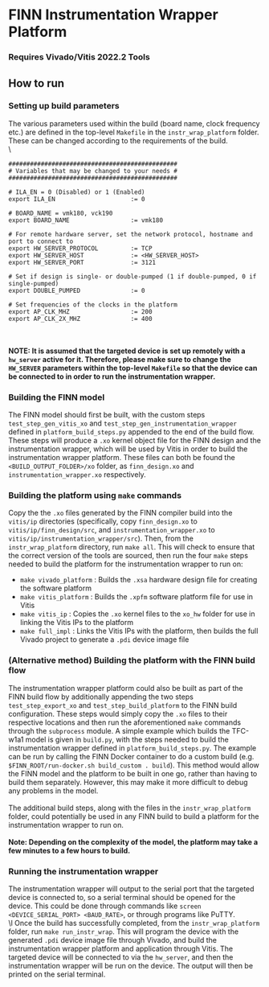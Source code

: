 # FINN Instrumentation Wrapper Platform

### **Requires Vivado/Vitis 2022.2 Tools**

## How to run

### Setting up build parameters
The various parameters used within the build (board name, clock frequency etc.) are defined in the top-level `Makefile` in the `instr_wrap_platform` folder. These can be changed according to the requirements of the build. \
\
```
###############################################
# Variables that may be changed to your needs #
###############################################

# ILA_EN = 0 (Disabled) or 1 (Enabled)
export ILA_EN                     := 0

# BOARD_NAME = vmk180, vck190
export BOARD_NAME                 := vmk180

# For remote hardware server, set the network protocol, hostname and port to connect to
export HW_SERVER_PROTOCOL         := TCP
export HW_SERVER_HOST             := <HW_SERVER_HOST>
export HW_SERVER_PORT             := 3121

# Set if design is single- or double-pumped (1 if double-pumped, 0 if single-pumped)
export DOUBLE_PUMPED              := 0

# Set frequencies of the clocks in the platform
export AP_CLK_MHZ                 := 200
export AP_CLK_2X_MHZ              := 400
```
\
\
**NOTE: It is assumed that the targeted device is set up remotely with a `hw_server` active for it. Therefore, please make sure to change the `HW_SERVER` parameters within the top-level `Makefile` so that the device can be connected to in order to run the instrumentation wrapper.**

### Building the FINN model
The FINN model should first be built, with the custom steps `test_step_gen_vitis_xo` and `test_step_gen_instrumentation_wrapper` defined in `platform_build_steps.py` appended to the end of the build flow. These steps will produce a `.xo` kernel object file for the FINN design and the instrumentation wrapper, which will be used by Vitis in order to build the instrumentation wrapper platform. These files can both be found the `<BUILD_OUTPUT_FOLDER>/xo` folder, as `finn_design.xo` and `instrumentation_wrapper.xo` respectively.

### Building the platform using `make` commands
Copy the the `.xo` files generated by the FINN compiler build into the `vitis/ip` directories (specifically, copy `finn_design.xo` to `vitis/ip/finn_design/src`, and `instrumentation_wrapper.xo` to `vitis/ip/instrumentation_wrapper/src`). Then, from the `instr_wrap_platform` directory, run `make all`. This will check to ensure that the correct version of the tools are sourced, then run the four `make` steps needed to build the platform for the instrumentation wrapper to run on:
* `make vivado_platform` : Builds the `.xsa` hardware design file for creating the software platform
* `make vitis_platform`  : Builds the `.xpfm` software platform file for use in Vitis
* `make vitis_ip`        : Copies the `.xo` kernel files to the `xo_hw` folder for use in linking the Vitis IPs to the platform
* `make full_impl`       : Links the Vitis IPs with the platform, then builds the full Vivado project to generate a `.pdi` device image file

### (Alternative method) Building the platform with the FINN build flow
The instrumentation wrapper platform could also be built as part of the FINN build flow by additionally appending the two steps `test_step_export_xo` and `test_step_build_platform` to the FINN build configuration. These steps would simply copy the `.xo` files to their respective locations and then run the aforementioned `make` commands through the `subprocess` module. A simple example which builds the TFC-w1a1 model is given in `build.py`, with the steps needed to build the instrumentation wrapper defined in `platform_build_steps.py`. The example can be run by calling the FINN Docker container to do a custom build (e.g. `$FINN_ROOT/run-docker.sh build_custom . build`). This method would allow the FINN model and the platform to be built in one go, rather than having to build them separately. However, this may make it more difficult to debug any problems in the model. \
\
The additional build steps, along with the files in the `instr_wrap_platform` folder, could potentially be used in any FINN build to build a platform for the instrumentation wrapper to run on.\
\
**Note: Depending on the complexity of the model, the platform may take a few minutes to a few hours to build.**

### Running the instrumentation wrapper
The instrumentation wrapper will output to the serial port that the targeted device is connected to, so a serial terminal should be opened for the device. This could be done through commands like `screen <DEVICE_SERIAL_PORT> <BAUD_RATE>`, or through programs like PuTTY. \
\l
Once the build has successfully completed, from the `instr_wrap_platform` folder, run `make run_instr_wrap`. This will program the device with the generated `.pdi` device image file through Vivado, and build the instrumentation wrapper platform and application through Vitis. The targeted device will be connected to via the `hw_server`, and then the instrumentation wrapper will be run on the device. The output will then be printed on the serial terminal.

